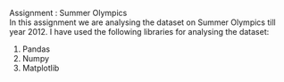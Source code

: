 Assignment : Summer Olympics<br>
In this assignment we are analysing the dataset on Summer Olympics till year 2012. I have used the following libraries for analysing the dataset:<br>
1. Pandas<br>
2. Numpy<br>
3. Matplotlib
